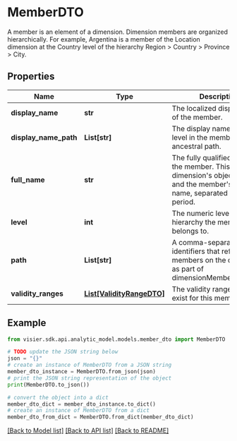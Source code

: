# MemberDTO

A member is an element of a dimension. Dimension members are organized hierarchically. For example, Argentina is  a member of the Location dimension at the Country level of the hierarchy Region > Country > Province > City.

## Properties

Name | Type | Description | Notes
------------ | ------------- | ------------- | -------------
**display_name** | **str** | The localized display name of the member. | [optional] 
**display_name_path** | **List[str]** | The display names for each level in the member&#39;s ancestral path. | [optional] 
**full_name** | **str** | The fully qualified name of the member. This is the dimension&#39;s object name and the member&#39;s display name, separated by a period. | [optional] 
**level** | **int** | The numeric level of the hierarchy the member belongs to. | [optional] 
**path** | **List[str]** | A comma-separated list of identifiers that reference members on the query axis as part of dimensionMemberSelection. | [optional] 
**validity_ranges** | [**List[ValidityRangeDTO]**](ValidityRangeDTO.md) | The validity ranges that exist for this member. | [optional] 

## Example

```python
from visier.sdk.api.analytic_model.models.member_dto import MemberDTO

# TODO update the JSON string below
json = "{}"
# create an instance of MemberDTO from a JSON string
member_dto_instance = MemberDTO.from_json(json)
# print the JSON string representation of the object
print(MemberDTO.to_json())

# convert the object into a dict
member_dto_dict = member_dto_instance.to_dict()
# create an instance of MemberDTO from a dict
member_dto_from_dict = MemberDTO.from_dict(member_dto_dict)
```
[[Back to Model list]](../README.md#documentation-for-models) [[Back to API list]](../README.md#documentation-for-api-endpoints) [[Back to README]](../README.md)


